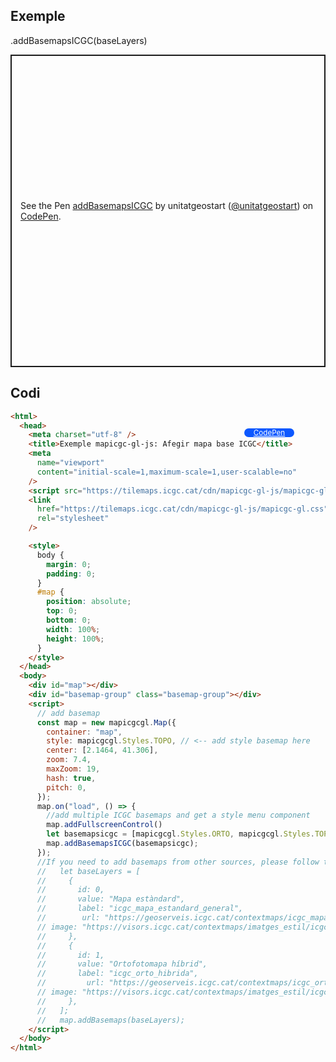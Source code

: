## Exemple

.addBasemapsICGC(baseLayers)

<p class="codepen" data-height="500" data-theme-id="light" data-slug-hash="zYbEOQw" data-editable="true" data-user="unitatgeostart" style="height: 500px; box-sizing: border-box; display: flex; align-items: center; justify-content: center; border: 2px solid; margin: 1em 0; padding: 1em;">
  <span>See the Pen <a href="https://codepen.io/unitatgeostart/pen/zYbEOQw">
  addBasemapsICGC</a> by unitatgeostart (<a href="https://codepen.io/unitatgeostart">@unitatgeostart</a>)
  on <a href="https://codepen.io">CodePen</a>.</span>
</p>
<script async src="https://cpwebassets.codepen.io/assets/embed/ei.js"></script>

<a style="color: white" target="_blank" class=" button btn btn-primary" href="https://codepen.io/unitatgeostart/pen/zYbEOQw">CodePen</a>

<style>
.button{
    position: relative;
    top: 84px;
    z-index: 1;
    /* right: -46px; */
    width: 80px;
    float: right;
    right: 50px;
    background-color: #0d58ff;
    border-radius: 10px;
    text-align: -webkit-center;
    font-size: smaller;
    
  }
    .button:hover{

    background-color: #032879;

  }
  </style>

## Codi

```html
<html>
  <head>
    <meta charset="utf-8" />
    <title>Exemple mapicgc-gl-js: Afegir mapa base ICGC</title>
    <meta
      name="viewport"
      content="initial-scale=1,maximum-scale=1,user-scalable=no"
    />
    <script src="https://tilemaps.icgc.cat/cdn/mapicgc-gl-js/mapicgc-gl.js"></script>
    <link
      href="https://tilemaps.icgc.cat/cdn/mapicgc-gl-js/mapicgc-gl.css"
      rel="stylesheet"
    />

    <style>
      body {
        margin: 0;
        padding: 0;
      }
      #map {
        position: absolute;
        top: 0;
        bottom: 0;
        width: 100%;
        height: 100%;
      }
    </style>
  </head>
  <body>
    <div id="map"></div>
    <div id="basemap-group" class="basemap-group"></div>
    <script>
      // add basemap
      const map = new mapicgcgl.Map({
        container: "map",
        style: mapicgcgl.Styles.TOPO, // <-- add style basemap here
        center: [2.1464, 41.306],
        zoom: 7.4,
        maxZoom: 19,
        hash: true,
        pitch: 0,
      });
      map.on("load", () => {
        //add multiple ICGC basemaps and get a style menu component
        map.addFullscreenControl()
        let basemapsicgc = [mapicgcgl.Styles.ORTO, mapicgcgl.Styles.TOPO];
        map.addBasemapsICGC(basemapsicgc);
      });
      //If you need to add basemaps from other sources, please follow the structure for each object
      //   let baseLayers = [
      //     {
      //       id: 0,
      //       value: "Mapa estàndard",
      //       label: "icgc_mapa_estandard_general",
      //        url: "https://geoserveis.icgc.cat/contextmaps/icgc_mapa_estandard_general.json",
      // image: "https://visors.icgc.cat/contextmaps/imatges_estil/icgc_mapa_estandard.png",
      //     },
      //     {
      //       id: 1,
      //       value: "Ortofotomapa híbrid",
      //       label: "icgc_orto_hibrida",
      //         url: "https://geoserveis.icgc.cat/contextmaps/icgc_orto_hibrida.json",
      // image: "https://visors.icgc.cat/contextmaps/imatges_estil/icgc_orto_hibrida.png",
      //     },
      //   ];
      //   map.addBasemaps(baseLayers);
    </script>
  </body>
</html>
```

